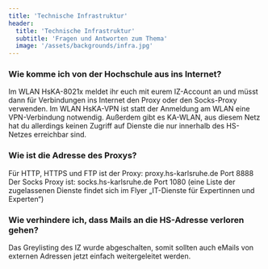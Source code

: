 ```yaml
---
title: 'Technische Infrastruktur'
header:
  title: 'Technische Infrastruktur'
  subtitle: 'Fragen und Antworten zum Thema'
  image: '/assets/backgrounds/infra.jpg'
---
```

### Wie komme ich von der Hochschule aus ins Internet?

Im WLAN HsKA-8021x meldet ihr euch mit eurem IZ-Account an und müsst dann für Verbindungen ins Internet den Proxy oder den Socks-Proxy verwenden. Im WLAN HsKA-VPN ist statt der Anmeldung am WLAN eine VPN-Verbindung notwendig. 
Außerdem gibt es KA-WLAN, aus diesem Netz hat du allerdings keinen Zugriff auf Dienste die nur innerhalb des HS-Netzes erreichbar sind. 

### Wie ist die Adresse des Proxys?
Für HTTP, HTTPS und FTP ist der Proxy: proxy.hs-karlsruhe.de Port 8888
Der Socks Proxy ist: socks.hs-karlsruhe.de Port 1080 (eine Liste der zugelassenen Dienste findet sich im Flyer „IT-Dienste für Expertinnen und Experten“)

### Wie verhindere ich, dass Mails an die HS-Adresse verloren gehen?
Das Greylisting des IZ wurde abgeschalten, somit sollten auch eMails von externen Adressen jetzt einfach weitergeleitet werden.

